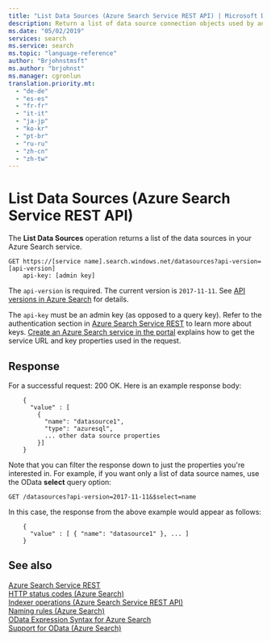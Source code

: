 ```yaml
---
title: "List Data Sources (Azure Search Service REST API) | Microsoft Docs"
description: Return a list of data source connection objects used by an Azure Search indexer.
ms.date: "05/02/2019"
services: search
ms.service: search
ms.topic: "language-reference"
author: "Brjohnstmsft"
ms.author: "brjohnst"
ms.manager: cgronlun
translation.priority.mt:
  - "de-de"
  - "es-es"
  - "fr-fr"
  - "it-it"
  - "ja-jp"
  - "ko-kr"
  - "pt-br"
  - "ru-ru"
  - "zh-cn"
  - "zh-tw"
---
```

# List Data Sources (Azure Search Service REST API)
  The **List Data Sources** operation returns a list of the data sources in your Azure Search service.  

```  
GET https://[service name].search.windows.net/datasources?api-version=[api-version]  
    api-key: [admin key]  
```  

 The `api-version` is required. The current version is `2017-11-11`. See [API versions in Azure Search](https://docs.microsoft.com/azure/search/search-api-versions) for details.  

 The `api-key` must be an admin key (as opposed to a query key). Refer to the authentication section in [Azure Search Service REST](index.md) to learn more about keys. [Create an Azure Search service in the portal](https://azure.microsoft.com/documentation/articles/search-create-service-portal/) explains how to get the service URL and key properties used in the request.  

## Response  
 For a successful request: 200 OK. Here is an example response body:  

```  
    {  
      "value" : [  
        {  
          "name": "datasource1",  
          "type": "azuresql",  
          ... other data source properties  
        }]  
    }  
```  

 Note that you can filter the response down to just the properties you're interested in. For example, if you want only a list of data source names, use the OData **select** query option:  

```  
GET /datasources?api-version=2017-11-11&$select=name  
```  

 In this case, the response from the above example would appear as follows:  

```  
    {  
      "value" : [ { "name": "datasource1" }, ... ]  
    }  
```  

## See also  
 [Azure Search Service REST](index.md)   
 [HTTP status codes &#40;Azure Search&#41;](http-status-codes.md)   
 [Indexer operations &#40;Azure Search Service REST API&#41;](indexer-operations.md)   
 [Naming rules &#40;Azure Search&#41;](naming-rules.md)   
 [OData Expression Syntax for Azure Search](https://docs.microsoft.com/azure/search/query-odata-filter-orderby-syntax)   
 [Support for OData &#40;Azure Search&#41;](support-for-odata.md)  
